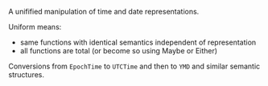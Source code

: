 A unifified manipulation of time and date representations.

Uniform means:
- same functions with identical semantics independent of representation
- all functions are total (or become so using Maybe or Either)

Conversions from `EpochTime` to `UTCTime` and then to `YMD` and similar semantic structures. 